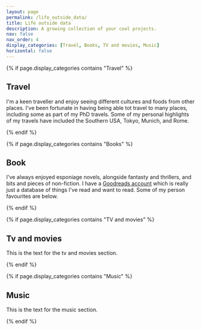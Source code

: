 ```yaml
---
layout: page
permalink: /life_outside_data/
title: Life outside data
description: A growing collection of your cool projects.
nav: false
nav_order: 4
display_categories: [Travel, Books, TV and movies, Music]
horizontal: false
---
```


{% if page.display_categories contains "Travel" %}
<section>
    <h2>Travel</h2>
    <p>I'm a keen traveller and enjoy seeing different cultures and foods from other places. I've been fortunate in having being able tot travel to many places, including some as part of my PhD travels. Some of my personal highlights of my travels have included the Southern USA, Tokyo, Munich, and Rome. </p>
</section>
{% endif %}

{% if page.display_categories contains "Books" %}
<section>
    <h2>Book</h2>
    <p>I've always enjoyed esponiage novels, alongside fantasty and thrillers, and bits and pieces of non-fiction. I have a
    <a
    href="https://www.goodreads.com/user/show/46128883-conor-hamill" rel="external nofollow noopener" target="_blank">Goodreads account</a> which is really just a database of things I've read and want to read. Some of my person favourites are below.</p>
</section>
{% endif %}

{% if page.display_categories contains "TV and movies" %}
<section>
    <h2>Tv and movies</h2>
    <p>This is the text for the tv and movies section.</p>
</section>
{% endif %}

{% if page.display_categories contains "Music" %}
<section>
    <h2>Music</h2>
    <p>This is the text for the music section.</p>
</section>
{% endif %}

